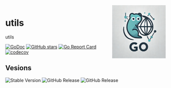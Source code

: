 <img align=right width="168" src="docs/gouef_logo.png">

# utils
utils

[![GoDoc](https://pkg.go.dev/badge/github.com/gouef/utils.svg)](https://pkg.go.dev/github.com/gouef/utils)
[![GitHub stars](https://img.shields.io/github/stars/gouef/utils?style=social)](https://github.com/gouef/utils/stargazers)
[![Go Report Card](https://goreportcard.com/badge/github.com/gouef/utils)](https://goreportcard.com/report/github.com/gouef/utils)
[![codecov](https://codecov.io/github/gouef/utils/branch/main/graph/badge.svg?token=YUG8EMH6Q8)](https://codecov.io/github/gouef/utils)

## Vesions
![Stable Version](https://img.shields.io/github/v/release/gouef/utils?label=Stable&labelColor=green)
![GitHub Release](https://img.shields.io/github/v/release/gouef/utils?label=RC&include_prereleases&filter=*rc*&logoSize=diago)
![GitHub Release](https://img.shields.io/github/v/release/gouef/utils?label=Beta&include_prereleases&filter=*beta*&logoSize=diago)
